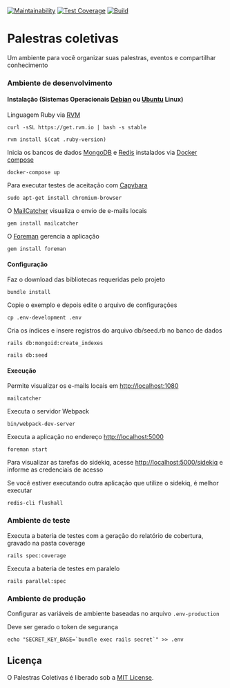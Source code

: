 [![Maintainability](https://api.codeclimate.com/v1/badges/cf2793af7e6bceef3b92/maintainability)](https://codeclimate.com/github/tasafo/palestras-coletivas/maintainability)
[![Test Coverage](https://api.codeclimate.com/v1/badges/cf2793af7e6bceef3b92/test_coverage)](https://codeclimate.com/github/tasafo/palestras-coletivas/test_coverage)
[![Build](https://github.com/tasafo/palestras-coletivas/actions/workflows/build.yml/badge.svg)](https://github.com/tasafo/palestras-coletivas/actions/workflows/build.yml)

# Palestras coletivas

Um ambiente para você organizar suas palestras, eventos e compartilhar conhecimento

### Ambiente de desenvolvimento

#### Instalação (Sistemas Operacionais [Debian](https://www.debian.org/) ou [Ubuntu](https://www.ubuntu.com/) Linux)

Linguagem Ruby via [RVM](http://rvm.io)

    curl -sSL https://get.rvm.io | bash -s stable

    rvm install $(cat .ruby-version)

Inicia os bancos de dados [MongoDB](https://www.mongodb.com/) e [Redis](https://redis.io/) instalados via [Docker compose](https://docs.docker.com/compose/)

    docker-compose up

Para executar testes de aceitação com [Capybara](https://github.com/thoughtbot/capybara-webkit)

    sudo apt-get install chromium-browser

O [MailCatcher](http://mailcatcher.me) visualiza o envio de e-mails locais

    gem install mailcatcher

O [Foreman](https://github.com/ddollar/foreman) gerencia a aplicação

    gem install foreman

#### Configuração

Faz o download das bibliotecas requeridas pelo projeto

    bundle install

Copie o exemplo e depois edite o arquivo de configurações

    cp .env-development .env

Cria os índices e insere registros do arquivo db/seed.rb no banco de dados

    rails db:mongoid:create_indexes

    rails db:seed

#### Execução

Permite visualizar os e-mails locais em <http://localhost:1080>

    mailcatcher

Executa o servidor Webpack

    bin/webpack-dev-server

Executa a aplicação no endereço <http://localhost:5000>

    foreman start

Para visualizar as tarefas do sidekiq, acesse <http://localhost:5000/sidekiq> e informe as credenciais de acesso

Se você estiver executando outra aplicação que utilize o sidekiq, é melhor executar

    redis-cli flushall

### Ambiente de teste

Executa a bateria de testes com a geração do relatório de cobertura, gravado na pasta coverage

    rails spec:coverage

Executa a bateria de testes em paralelo

    rails parallel:spec

### Ambiente de produção

Configurar as variáveis de ambiente baseadas no arquivo `.env-production`

Deve ser gerado o token de segurança

    echo "SECRET_KEY_BASE=`bundle exec rails secret`" >> .env

## Licença

O Palestras Coletivas é liberado sob a [MIT License](http://www.opensource.org/licenses/MIT).
